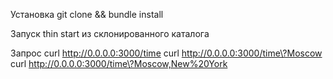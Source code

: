 Установка
git clone && bundle install

Запуск
thin start
из склонированного каталога

Запрос
curl http://0.0.0.0:3000/time
curl http://0.0.0.0:3000/time\?Moscow
curl http://0.0.0.0:3000/time\?Moscow,New%20York
